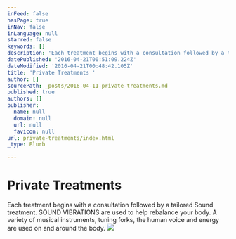 ```yaml
---
inFeed: false
hasPage: true
inNav: false
inLanguage: null
starred: false
keywords: []
description: 'Each treatment begins with a consultation followed by a tailored Sound treatment. SOUND VIBRATIONS are used to help rebalance your body. A variety of musical instruments, tuning forks, the human voice and energy are used on and around the body. '
datePublished: '2016-04-21T00:51:09.224Z'
dateModified: '2016-04-21T00:48:42.105Z'
title: 'Private Treatments '
author: []
sourcePath: _posts/2016-04-11-private-treatments.md
published: true
authors: []
publisher:
  name: null
  domain: null
  url: null
  favicon: null
url: private-treatments/index.html
_type: Blurb

---
```

# Private Treatments 

Each treatment begins with a consultation followed by a tailored Sound treatment. SOUND VIBRATIONS are used to help rebalance your body. A variety of musical instruments, tuning forks, the human voice and energy are used on and around the body. ![](https://the-grid-user-content.s3-us-west-2.amazonaws.com/393f1f33-5918-4aba-8d03-1dac7c41d778.jpg)